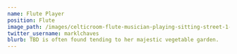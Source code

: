 ```yaml
---
name: Flute Player
position: Flute
image_path: /images/celticroom-flute-musician-playing-sitting-street-1-512w.webp
twitter_username: marklchaves
blurb: TBD is often found tending to her majestic vegetable garden.
---
```

